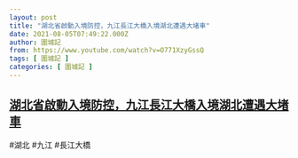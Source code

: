 ```yaml
---
layout: post
title: "湖北省啟動入境防控，九江長江大橋入境湖北遭遇大堵車"
date: 2021-08-05T07:49:22.000Z
author: 圍城記
from: https://www.youtube.com/watch?v=O771XzyGssQ
tags: [ 圍城記 ]
categories: [ 圍城記 ]
---
```

<!--1628149762000-->
[湖北省啟動入境防控，九江長江大橋入境湖北遭遇大堵車](https://www.youtube.com/watch?v=O771XzyGssQ)
------

<div>
#湖北 #九江 #長江大橋
</div>
